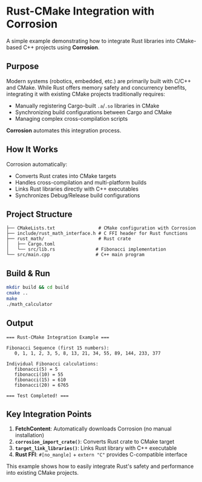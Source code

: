 # Rust-CMake Integration with Corrosion

A simple example demonstrating how to integrate Rust libraries into CMake-based C++ projects using **Corrosion**.

## Purpose

Modern systems (robotics, embedded, etc.) are primarily built with C/C++ and CMake. While Rust offers memory safety and concurrency benefits, integrating it with existing CMake projects traditionally requires:

- Manually registering Cargo-built `.a`/`.so` libraries in CMake
- Synchronizing build configurations between Cargo and CMake
- Managing complex cross-compilation scripts

**Corrosion** automates this integration process.

## How It Works

Corrosion automatically:
- Converts Rust crates into CMake targets
- Handles cross-compilation and multi-platform builds  
- Links Rust libraries directly with C++ executables
- Synchronizes Debug/Release build configurations

## Project Structure

```
├── CMakeLists.txt                # CMake configuration with Corrosion
├── include/rust_math_interface.h # C FFI header for Rust functions  
├── rust_math/                    # Rust crate
│   ├── Cargo.toml
│   └── src/lib.rs               # Fibonacci implementation
└── src/main.cpp                 # C++ main program
```

## Build & Run

```bash
mkdir build && cd build
cmake ..
make
./math_calculator
```

## Output

```
=== Rust-CMake Integration Example ===

Fibonacci Sequence (first 15 numbers):
   0, 1, 1, 2, 3, 5, 8, 13, 21, 34, 55, 89, 144, 233, 377

Individual Fibonacci calculations:
   fibonacci(5) = 5
   fibonacci(10) = 55
   fibonacci(15) = 610
   fibonacci(20) = 6765

=== Test Completed! ===
```

## Key Integration Points

1. **FetchContent**: Automatically downloads Corrosion (no manual installation)
2. **`corrosion_import_crate()`**: Converts Rust crate to CMake target
3. **`target_link_libraries()`**: Links Rust library with C++ executable
4. **Rust FFI**: `#[no_mangle]` + `extern "C"` provides C-compatible interface

This example shows how to easily integrate Rust's safety and performance into existing CMake projects.
